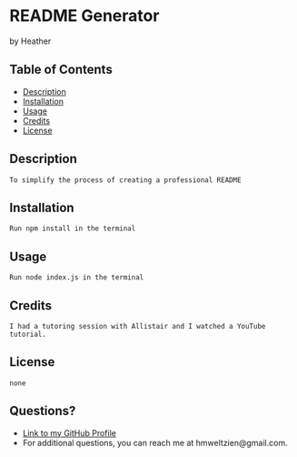 # README Generator
by Heather
## Table of Contents
* [Description](#description)
* [Installation](#installation)
* [Usage](#usage)
* [Credits](#credits)
* [License](#license)
    
## Description
    To simplify the process of creating a professional README

## Installation
    Run npm install in the terminal
    
## Usage
    Run node index.js in the terminal
    
## Credits
    I had a tutoring session with Allistair and I watched a YouTube tutorial. 

## License
    none
    
## Questions?
<ul>    
    <li><a href="https://github.com/hweltzien">Link to my GitHub Profile</a></li>
    <li>For additional questions, you can reach me at hmweltzien@gmail.com.</li>
</ul>
    